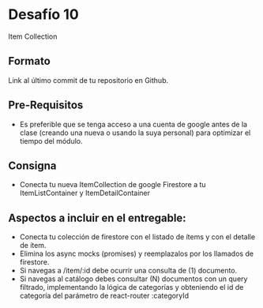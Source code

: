 # Desafío 10

Item Collection

## Formato

Link al último commit de tu repositorio en Github.

## Pre-Requisitos

* Es preferible que se tenga acceso a una cuenta de google antes de la clase (creando una nueva o usando la suya personal) para optimizar el tiempo del módulo.

## Consigna

* Conecta tu nueva ItemCollection de google Firestore a tu ItemListContainer y ItemDetailContainer

## Aspectos a incluir en el entregable:

* Conecta tu colección de firestore con el listado de ítems y con el detalle de ítem.
* Elimina los async mocks (promises) y reemplazalos por los llamados de firestore.
* Si navegas a /item/:id debe ocurrir una consulta de (1) documento.
* Si navegas al catálogo debes consultar (N) documentos con un query filtrado, implementando la lógica de categorías y obteniendo el id de categoría del parámetro de react-router :categoryId